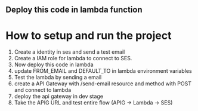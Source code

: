 ## Deploy this code in lambda function

# How to setup and run  the project

1. Create a identity in ses and send a test email
2. Create a IAM role for lambda to connect to SES.
3. Now deploy this code in lambda
4. update FROM_EMAIL and DEFAULT_TO in lambda environment variables
5. Test the lambda by sending a email
6. create a API Gateway with /send-email resource and method with POST and connect to lambda
7. deploy the api gateway in dev stage 
8. Take the APIG URL and test entire flow (APIG -> Lambda -> SES)